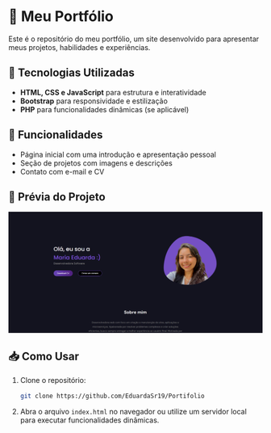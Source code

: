 # 🎨 Meu Portfólio

Este é o repositório do meu portfólio, um site desenvolvido para apresentar meus projetos, habilidades e experiências.

## 🚀 Tecnologias Utilizadas
- **HTML, CSS e JavaScript** para estrutura e interatividade
- **Bootstrap** para responsividade e estilização
- **PHP** para funcionalidades dinâmicas (se aplicável)

## 🎯 Funcionalidades
- Página inicial com uma introdução e apresentação pessoal
- Seção de projetos com imagens e descrições
- Contato com e-mail e CV

## 📸 Prévia do Projeto
![Portfólio](https://github.com/EduardaSr19/Portifolio/blob/main/assets/portifolio-img.png)

## 📥 Como Usar
1. Clone o repositório:
   ```bash
   git clone https://github.com/EduardaSr19/Portifolio
   ```
2. Abra o arquivo `index.html` no navegador ou utilize um servidor local para executar funcionalidades dinâmicas.
